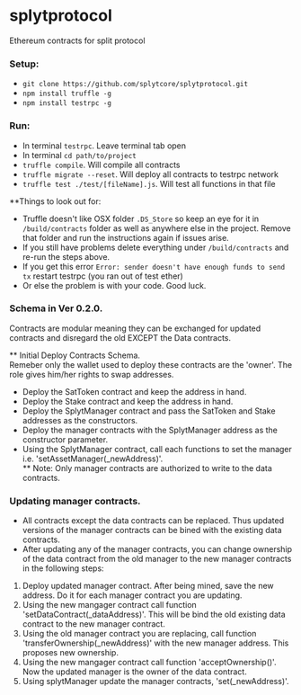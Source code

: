 # splytprotocol
Ethereum contracts for split protocol

### Setup:
 - `git clone https://github.com/splytcore/splytprotocol.git`
 - `npm install truffle -g`
 - `npm install testrpc -g`

### Run:
 - In terminal `testrpc`. Leave terminal tab open
 - In terminal `cd path/to/project`
 - `truffle compile`. Will compile all contracts
 - `truffle migrate --reset`. Will deploy all contracts to testrpc network
 - `truffle test ./test/[fileName].js`. Will test all functions in that file
 
 
 **Things to look out for: 
 
  - Truffle doesn't like OSX folder `.DS_Store` so keep an eye for it in `/build/contracts` folder as well as anywhere else in the project. Remove that folder and run the instructions again if issues arise.
  - If you still have problems delete everything under `/build/contracts` and re-run the steps above.
  - If you get this error `Error: sender doesn't have enough funds to send tx` restart testrpc (you ran out of test ether)
  - Or else the problem is with your code. Good luck.
 
 
### Schema in Ver 0.2.0. 
Contracts are modular meaning they can be exchanged for updated contracts and disregard the old EXCEPT the Data contracts.  

** Initial Deploy Contracts Schema.    
Remeber only the wallet used to deploy these contracts are the 'owner'. The role gives him/her rights to swap addresses.  
-  Deploy the SatToken contract and keep the address in hand.    
-  Deploy the Stake contract and keep the address in hand.   
-  Deploy the SplytManager contract and pass the SatToken and Stake addresses as the constructors.   
-  Deploy the manager contracts with the SplytManager address as the constructor parameter.  
-  Using the SplytManager contract, call each functions to set the manager i.e. 'setAssetManager(_newAddress)'.   
** Note: Only manager contracts are authorized to write to the data contracts.     


### Updating manager contracts.  
-  All contracts except the data contracts can be replaced. Thus updated versions of the manager contracts can be bined with the existing data contracts.  
-  After updating any of the manager contracts, you can change ownership of the data contract from the old manager to the new manager contracts in the following steps:  
1.  Deploy updated manager contract.  After being mined, save the new address. Do it for each manager contract you are updating. 
2.  Using the new mangager contract call function 'setDataContract(_dataAddress)'. This will be bind the old existing data contract to the new manager contract.  
3.  Using the old manager contract you are replacing, call function 'transferOwnership(_newAddress)' with the new manager address. This proposes new ownership.  
4.  Using the new mangager contract call function 'acceptOwnership()'.  Now the updated manager is the owner of the data contract.  
5.  Using splytManager update the manager contracts, 'set<ManagerContract>(_newAddress)'.  




